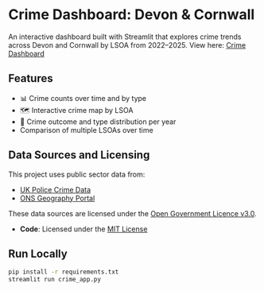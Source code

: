 # Crime Dashboard: Devon & Cornwall

An interactive dashboard built with Streamlit that explores crime trends across Devon and Cornwall by LSOA from 2022–2025.
View here: [Crime Dashboard](https://crimeapppy-78o46ocybjq6p7qxd3az2i.streamlit.app/)
## Features

- 📊 Crime counts over time and by type
- 🗺️ Interactive crime map by LSOA
- 🥧 Crime outcome and type distribution per year
- Comparison of multiple LSOAs over time

## Data Sources and Licensing

This project uses public sector data from:

- [UK Police Crime Data](https://data.police.uk/data/)
- [ONS Geography Portal](https://geoportal.statistics.gov.uk/)

These data sources are licensed under the [Open Government Licence v3.0](https://www.nationalarchives.gov.uk/doc/open-government-licence/version/3/).

- **Code**: Licensed under the [MIT License](LICENSE)

## Run Locally

```bash
pip install -r requirements.txt
streamlit run crime_app.py
